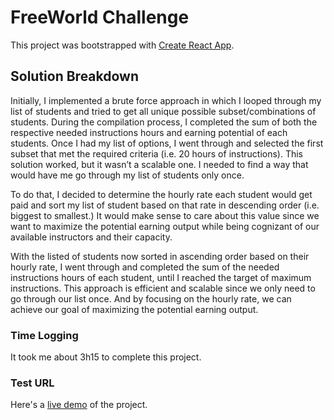 # FreeWorld Challenge

This project was bootstrapped with [Create React App](https://github.com/facebook/create-react-app).

## Solution Breakdown

Initially, I implemented a brute force approach in which I looped through my list of students and tried to get all unique possible subset/combinations of students. During the compilation process, I completed the sum of both the respective needed instructions hours and earning potential of each students. Once I had my list of options, I went through and selected the first subset that met the required criteria (i.e. 20 hours of instructions). This solution worked, but it wasn’t a scalable one. I needed to find a way that would have me go through my list of students only once.

To do that, I decided to determine the hourly rate each student would get paid and sort my list of student based on that rate in descending order (i.e. biggest to smallest.) It would make sense to care about this value since we want to maximize the potential earning output while being cognizant of our available instructors and their capacity.

With the listed of students now sorted in ascending order based on their hourly rate, I went through and completed the sum of the needed instructions hours of each student, until I reached the target of maximum instructions. This approach is efficient and scalable since we only need to go through our list once. And by focusing on the hourly rate, we can achieve our goal of maximizing the potential earning output.

### Time Logging

It took me about 3h15 to complete this project.

### Test URL

Here's a [live demo](https://freeworldchallenge.herokuapp.com/) of the project.
